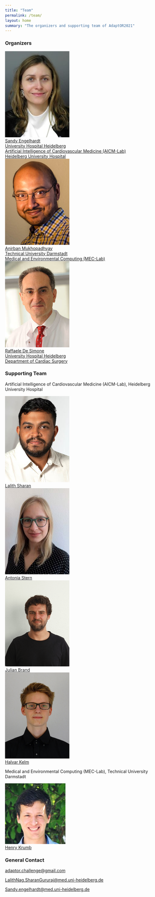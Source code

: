 ```yaml
---
title: "Team"
permalink: /team/
layout: home
summary: "The organizers and supporting team of AdaptOR2021"
---
```


### Organizers
<div class="organizers">
    <div class="organizer">
        <a href="https://www.klinikum.uni-heidelberg.de/chirurgische-klinik-zentrum/herzchirurgie/forschung/ag-artificial-intelligence-in-cardiovascular-medicine">
        <img src="/assets/images/engelhardt.jpg"><br>
        <span class="organizer_name">Sandy Engelhardt</span><br>
        University Hospital Heidelberg<br>
        Artificial Intelligence of Cardiovascular Medicine (AICM-Lab)<br>
        Heidelberg University Hospital</a>
    </div>
    <div class="organizer">
        <a href="https://sites.google.com/site/geometricanirban/">
        <img src="/assets/images/mukhopadhyay.jpg"><br>
        <span class="organizer_name">Anirban Mukhopadhyay</span><br>
        Technical University Darmstadt<br>  
        Medical and Environmental Computing (MEC-Lab)</a>
    </div>
    <div class="organizer">
        <a href="https://www.klinikum.uni-heidelberg.de/chirurgische-klinik-zentrum/herzchirurgie">
        <img src="/assets/images/de_simone.jpg"><br>
        <span class="organizer_name">Raffaele De Simone</span><br>
        University Hospital Heidelberg<br>  
        Department of Cardiac Surgery</a>
    </div>
</div>

### Supporting Team
Artificial Intelligence of Cardiovascular Medicine (AICM-Lab), Heidelberg University Hospital
<div class="team_members">
    <div class="team_member">
        <a href="https://www.klinikum.uni-heidelberg.de/chirurgische-klinik-zentrum/herzchirurgie/forschung/ag-artificial-intelligence-in-cardiovascular-medicine">
        <img src="/assets/images/lalith_sharan.jpg"><br>
        <span class="team_member_name">Lalith Sharan</span></a>
    </div>
    <div class="team_member">
        <a href="https://www.klinikum.uni-heidelberg.de/chirurgische-klinik-zentrum/herzchirurgie/forschung/ag-artificial-intelligence-in-cardiovascular-medicine">
        <img src="/assets/images/Stern_Antonia.jpg"><br>
        <span class="team_member_name">Antonia Stern</span></a>
    </div>
    <div class="team_member">
        <a href="https://www.klinikum.uni-heidelberg.de/chirurgische-klinik-zentrum/herzchirurgie/forschung/ag-artificial-intelligence-in-cardiovascular-medicine">
        <img src="/assets/images/Julian_Brand.png"><br>
        <span class="organizer_name">Julian Brand</span></a>
    </div>
    <div class="team_member">
        <a href="https://www.klinikum.uni-heidelberg.de/chirurgische-klinik-zentrum/herzchirurgie/forschung/ag-artificial-intelligence-in-cardiovascular-medicine">
        <img src="/assets/images/halvar_kelm.png"><br>
        <span class="organizer_name">Halvar Kelm</span></a>
    </div>
</div>

Medical and Environmental Computing (MEC-Lab), Technical University Darmstadt
<div class="team_members tud">
    <div class="team_member tud">
        <a href="https://www.informatik.tu-darmstadt.de/gris/forschung_1/medical_computing/index.de.jsp">
        <img src="/assets/images/henry_krumb.jpeg"><br>
        <span class="team_member_name tud">Henry Krumb</span></a>
    </div>
</div>

### General Contact
[adaptor.challenge@gmail.com](mailto:adaptor.challenge@gmail.com)

[LalithNag.SharanGururaj@med.uni-heidelberg.de](mailto:LalithNag.SharanGururaj@med.uni-heidelberg.de)

[Sandy.engelhardt@med.uni-heidelberg.de](mailto:Sandy.engelhardt@med.uni-heidelberg.de)